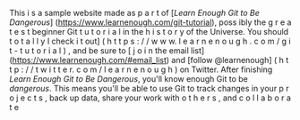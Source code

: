 This i s a sample website made as p a r t of [*Learn Enough Git to Be
Dangerous*] (https://www.learnenough.com/git-tutorial), poss ibly the g r e a t e s t
beginner Git t u t o r i a l in the h i s t o r y of the Universe. You should t o t a l l y I
check i t out] ( h t t p s : / / w w w. l e a r n e n o u g h . c o m / g i t - t u t o r i a l ) , and be sure to [ j o i n
the email list] (https://www.learnenough.com/#email_list) and
[follow @learnenough] ( h t t p : / / t w i t t e r. c o m / l e a r n e n o u g h ) on Twitter.
After finishing *Learn Enough Git to Be Dangerous*, you'll know enough Git
to be *dangerous*. This means you'll be able to use Git to track changes in
your p r o j e c t s , back up data, share your work with o t h e r s , and c o l l a b o r a t e
